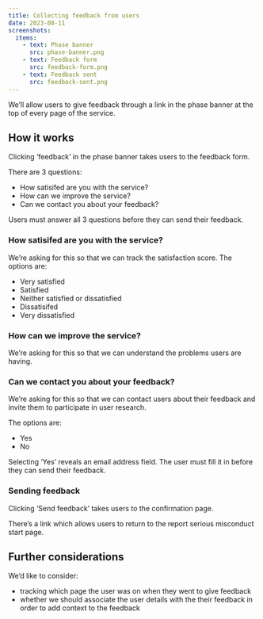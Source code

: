 ```yaml
---
title: Collecting feedback from users
date: 2023-08-11
screenshots:
  items:
    - text: Phase banner
      src: phase-banner.png
    - text: Feedback form
      src: feedback-form.png
    - text: Feedback sent
      src: feedback-sent.png
---
```


We’ll allow users to give feedback through a link in the phase banner at the top of every page of the service.

## How it works

Clicking ‘feedback’ in the phase banner takes users to the feedback form.

There are 3 questions:

- How satisifed are you with the service?
- How can we improve the service?
- Can we contact you about your feedback?

Users must answer all 3 questions before they can send their feedback.

### How satisifed are you with the service?

We’re asking for this so that we can track the satisfaction score. The options are:

- Very satisfied
- Satisfied
- Neither satisfied or dissatisfied
- Dissatisifed
- Very dissatisfied

### How can we improve the service?

We’re asking for this so that we can understand the problems users are having.

### Can we contact you about your feedback?

We’re asking for this so that we can contact users about their feedback and invite them to participate in user research.

The options are:

- Yes
- No

Selecting ‘Yes’ reveals an email address field. The user must fill it in before they can send their feedback.

### Sending feedback

Clicking ‘Send feedback’ takes users to the confirmation page.

There’s a link which allows users to return to the report serious misconduct start page.

## Further considerations

We’d like to consider:

- tracking which page the user was on when they went to give feedback
- whether we should associate the user details with the their feedback in order to add context to the feedback
